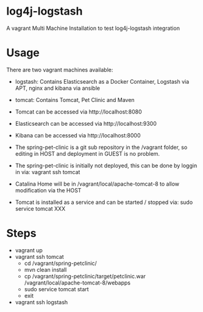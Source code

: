 log4j-logstash
==============

A vagrant Multi Machine Installation to test log4j-logstash integration

Usage
====

There are two vagrant machines available:
* logstash: Contains Elasticsearch as a Docker Container, Logstash via APT, nginx and kibana via ansible
* tomcat: Contains Tomcat, Pet Clinic and Maven

* Tomcat can be accessed via http://localhost:8080
* Elasticsearch can be accessed via http://localhost:9300
* Kibana can be accessed via http://localhost:8000

* The spring-pet-clinic is a git sub repository in the /vagrant folder, so editing in HOST and deployment in GUEST is no problem. 
* The spring-pet-clinic is initially not deployed, this can be done by loggin in via: vagrant ssh tomcat
* Catalina Home will be in /vagrant/local/apache-tomcat-8 to allow modification via the HOST
* Tomcat is installed as a service and can be started / stopped via: sudo service tomcat XXX

 Steps
 =====
 
* vagrant up
* vagrant ssh tomcat
	* cd /vagrant/spring-petclinic/
	* mvn clean install
	* cp /vagrant/spring-petclinic/target/petclinic.war /vagrant/local/apache-tomcat-8/webapps
	* sudo service tomcat start
	* exit
* vagrant ssh logstash